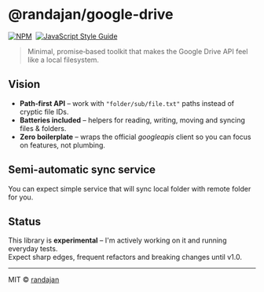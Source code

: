 # @randajan/google-drive

[![NPM](https://img.shields.io/npm/v/@randajan/google-drive.svg)](https://www.npmjs.com/package/@randajan/google-drive) 
[![JavaScript Style Guide](https://img.shields.io/badge/code_style-standard-brightgreen.svg)](https://standardjs.com)


> Minimal, promise‑based toolkit that makes the Google Drive API feel like a local filesystem.

## Vision

- **Path‑first API** – work with `"folder/sub/file.txt"` paths instead of cryptic file IDs.  
- **Batteries included** – helpers for reading, writing, moving and syncing files & folders.  
- **Zero boilerplate** – wraps the official *googleapis* client so you can focus on features, not plumbing.

## Semi-automatic sync service
You can expect simple service that will sync local folder with remote folder for you.

## Status

This library is **experimental** – I'm actively working on it and running everyday tests.  
Expect sharp edges, frequent refactors and breaking changes until v1.0.

---

MIT © [randajan](https://github.com/randajan)
